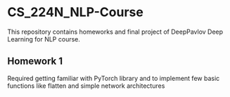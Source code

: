 # CS_224N_NLP-Course

This repository contains homeworks and final project of DeepPavlov Deep Learning for NLP course.

## Homework 1
Required getting familiar with PyTorch library and to implement few basic functions like flatten and simple network architectures
